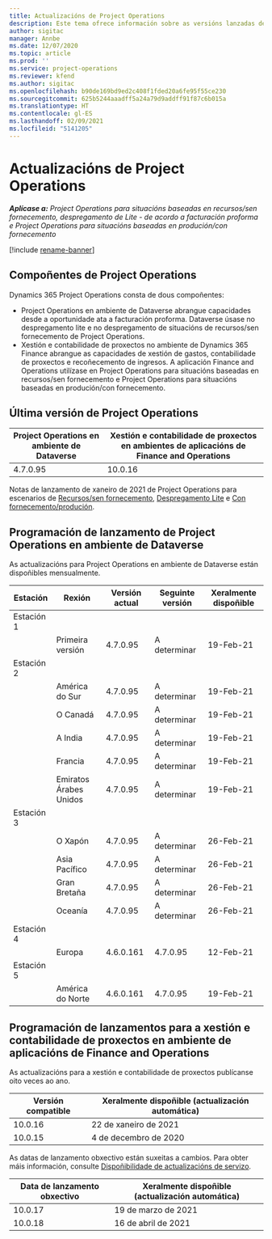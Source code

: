 ```yaml
---
title: Actualizacións de Project Operations
description: Este tema ofrece información sobre as versións lanzadas de Dynamics 365 Project Operations.
author: sigitac
manager: Annbe
ms.date: 12/07/2020
ms.topic: article
ms.prod: ''
ms.service: project-operations
ms.reviewer: kfend
ms.author: sigitac
ms.openlocfilehash: b90de169bd9ed2c408f1fded20a6fe95f55ce230
ms.sourcegitcommit: 625b5244aaadff5a24a79d9addff91f87c6b015a
ms.translationtype: HT
ms.contentlocale: gl-ES
ms.lasthandoff: 02/09/2021
ms.locfileid: "5141205"
---
```

# <a name="project-operations-updates"></a>Actualizacións de Project Operations

_**Aplícase a:** Project Operations para situacións baseadas en recursos/sen fornecemento, despregamento de Lite - de acordo a facturación proforma e Project Operations para situacións baseadas en produción/con fornecemento_

[!include [rename-banner](~/includes/cc-data-platform-banner.md)]

## <a name="project-operations-components"></a>Compoñentes de Project Operations

Dynamics 365 Project Operations consta de dous compoñentes:

- Project Operations en ambiente de Dataverse abrangue capacidades desde a oportunidade ata a facturación proforma. Dataverse úsase no despregamento lite e no despregamento de situacións de recursos/sen fornecemento de Project Operations.
- Xestión e contabilidade de proxectos no ambiente de Dynamics 365 Finance abrangue as capacidades de xestión de gastos, contabilidade de proxectos e recoñecemento de ingresos. A aplicación Finance and Operations utilízase en Project Operations para situacións baseadas en recursos/sen fornecemento e Project Operations para situacións baseadas en produción/con fornecemento.

## <a name="project-operations-latest-version"></a>Última versión de Project Operations

| Project Operations en ambiente de Dataverse | Xestión e contabilidade de proxectos en ambientes de aplicacións de Finance and Operations |
| --- | --- |
| 4.7.0.95 | 10.0.16 |

Notas de lanzamento de xaneiro de 2021 de Project Operations para escenarios de [Recursos/sen fornecemento](whats-new-feb-2021-resource-based.md), [Despregamento Lite](../pro/whats-new/whats-new-feb-2021-lite.md) e [Con fornecemento/produción](../prod-pma/whats-new/whats-new-jan-2021-stocked.md).

## <a name="release-schedule-for-project-operations-on-dataverse-environment"></a>Programación de lanzamento de Project Operations en ambiente de Dataverse

As actualizacións para Project Operations en ambiente de Dataverse están dispoñibles mensualmente. 

| Estación   | Rexión        | Versión actual | Seguinte versión | Xeralmente dispoñible |
|-----------|---------------|-----------------|--------------|---------------------|
| Estación 1 |   &nbsp;      |    &nbsp;       | &nbsp;       |      &nbsp;         |
|   &nbsp;  | Primeira versión |  4.7.0.95       | A determinar     | 19-Feb-21           |
| Estación 2 |   &nbsp;      |    &nbsp;       | &nbsp;       |      &nbsp;         |
|   &nbsp;  | América do Sur |  4.7.0.95       | A determinar     | 19-Feb-21           |
|    &nbsp; | O Canadá        |  4.7.0.95       | A determinar     | 19-Feb-21           |
|   &nbsp;  | A India         |  4.7.0.95       | A determinar     | 19-Feb-21           |
|   &nbsp;  | Francia         |  4.7.0.95       | A determinar     | 19-Feb-21           |
|   &nbsp;  | Emiratos Árabes Unidos         |  4.7.0.95       | A determinar     | 19-Feb-21           |
| Estación 3  |      &nbsp;   |     &nbsp;      |     &nbsp;   |      &nbsp;         |
|   &nbsp;  | O Xapón         |  4.7.0.95       | A determinar     | 26-Feb-21           |
|   &nbsp;  | Asia Pacífico  |  4.7.0.95       | A determinar     | 26-Feb-21           |
|   &nbsp;  | Gran Bretaña |  4.7.0.95       | A determinar     | 26-Feb-21           |
|   &nbsp;  | Oceanía       |  4.7.0.95       | A determinar     | 26-Feb-21           |
| Estación 4 |     &nbsp;    |     &nbsp;      |     &nbsp;   |      &nbsp;         |
|   &nbsp;  | Europa        |  4.6.0.161       | 4.7.0.95     | 12-Feb-21           |
| Estación 5 |     &nbsp;    |     &nbsp;      |     &nbsp;   |      &nbsp;         |
|   &nbsp;  | América do Norte |  4.6.0.161       | 4.7.0.95     | 19-Feb-21           |

## <a name="release-schedule-for-project-management-and-accounting-in-the-finance-and-operations-apps-environment"></a>Programación de lanzamentos para a xestión e contabilidade de proxectos en ambiente de aplicacións de Finance and Operations

As actualizacións para a xestión e contabilidade de proxectos publícanse oito veces ao ano.

| Versión compatible | Xeralmente dispoñible (actualización automática) |
| --- | --- |
| 10.0.16 | 22 de xaneiro de 2021 |
| 10.0.15 | 4 de decembro de 2020 |


As datas de lanzamento obxectivo están suxeitas a cambios. Para obter máis información, consulte [Dispoñibilidade de actualizacións de servizo](https://docs.microsoft.com/dynamics365/fin-ops-core/fin-ops/get-started/public-preview-releases?toc=/dynamics365/finance/toc.json).

| Data de lanzamento obxectivo | Xeralmente dispoñible (actualización automática) |
| --- | --- |
| 10.0.17 | 19 de marzo de 2021 |
| 10.0.18 | 16 de abril de 2021 |
